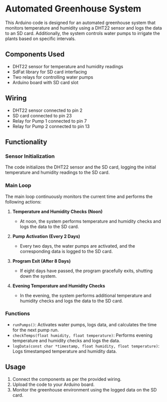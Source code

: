 # Automated Greenhouse System

This Arduino code is designed for an automated greenhouse system that monitors temperature and humidity using a DHT22 sensor and logs the data to an SD card. Additionally, the system controls water pumps to irrigate the plants based on specific intervals.

## Components Used
- DHT22 sensor for temperature and humidity readings
- SdFat library for SD card interfacing
- Two relays for controlling water pumps
- Arduino board with SD card slot

## Wiring
- DHT22 sensor connected to pin 2
- SD card connected to pin 23
- Relay for Pump 1 connected to pin 7
- Relay for Pump 2 connected to pin 13

## Functionality

### Sensor Initialization
The code initializes the DHT22 sensor and the SD card, logging the initial temperature and humidity readings to the SD card.

### Main Loop
The main loop continuously monitors the current time and performs the following actions:

1. **Temperature and Humidity Checks (Noon)**
   - At noon, the system performs temperature and humidity checks and logs the data to the SD card.

2. **Pump Activation (Every 2 Days)**
   - Every two days, the water pumps are activated, and the corresponding data is logged to the SD card.

3. **Program Exit (After 8 Days)**
   - If eight days have passed, the program gracefully exits, shutting down the system.

4. **Evening Temperature and Humidity Checks**
   - In the evening, the system performs additional temperature and humidity checks and logs the data to the SD card.

### Functions
- `runPumps()`: Activates water pumps, logs data, and calculates the time for the next pump run.
- `checkTemps(float humidity, float temperature)`: Performs evening temperature and humidity checks and logs the data.
- `logData(const char *timestamp, float humidity, float temperature)`: Logs timestamped temperature and humidity data.

## Usage
1. Connect the components as per the provided wiring.
2. Upload the code to your Arduino board.
3. Monitor the greenhouse environment using the logged data on the SD card.
